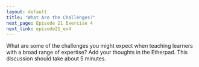 ```yaml
---
layout: default
title: "What Are the Challenges?"
next_page: Episode 21 Exercise 4
next_link: episode21_ex4
---
```


What are some of the challenges you might expect when teaching learners with a broad range of expertise? Add your thoughts in the Etherpad.
This discussion should take about 5 minutes.
